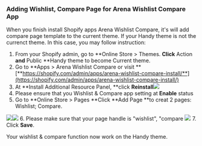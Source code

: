 ### Adding Wishlist, Compare Page for Arena Wishlist Compare App
When you finish install Shopify apps Arena Wishlist Compare, it's will add compare page template to the current theme. If your Handy theme is not the currenct theme. 
In this case, you may follow instruction:

1. From your Shopify admin, go to **Online Store &gt; Themes. **Click** Action **and** Public **Handy theme to become Current theme.
2. Go to **Apps &gt; Arena Wishlist Compare or visit **[**https://shopify.com/admin/apps/arena-wishlist-compare-install/**](https://shopify.com/admin/apps/arena-wishlist-compare-install/)
3. At **Install Additional Resource Panel, **click **Reinstall**![](/assets/wishlistcompare.png)
4. Please ensure that you Wishlist & Compare app setting at **Enable** status
5. Go to **Online Store &gt; Pages **Click **Add Page **to creat 2 pages:  Wishlist; Compare. 

![](/assets/wishlist.png)![](/assets/compare.png)
6. Please make sure that your page handle is "wishlist", "compare
![](/assets/comparehandle.png)
7. Click **Save**. 

Your wishlist & compare function now work on the Handy theme.




 

